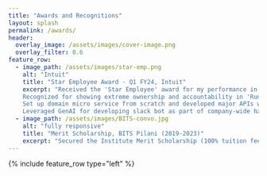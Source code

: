 ```yaml
---
title: "Awards and Recognitions"
layout: splash
permalink: /awards/
header:
  overlay_image: /assets/images/cover-image.png
  overlay_filter: 0.6
feature_row:
  - image_path: /assets/images/star-emp.png
    alt: "Intuit"
    title: "Star Employee Award - Q1 FY24, Intuit"
    excerpt: "Received the 'Star Employee' award for my performance in FY24 Q1 at Intuit India for going 'Above & Beyond' in my role and delivering impact and mitigating customer issues. 
    Recognized for showing extreme ownership and accountability in 'Run-the-Business' track which enabled smooth set up of the new team and transition of responsibilities. Solved critical system bugs and performed data fixes in production for unblocking close to 150 customers.
    Set up domain micro service from scratch and developed major APIs which would help decouple the domain capabilities from monolith.
    Leveraged GenAI for developing slack bot as part of company-wide hackathon (GED) to provide support for on-call engineers and new hires."
  - image_path: /assets/images/BITS-convo.jpg
    alt: "fully responsive"
    title: "Merit Scholarship, BITS Pilani (2019-2023)"
    excerpt: "Secured the Institute Merit Scholarship (100% tuition fee waiver) at BITS Pilani for all 8 semesters, awarded to the top 1% students in a cohort of 1100 based on academic performance."
---
```


{% include feature_row type="left" %}